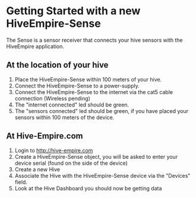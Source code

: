 # Getting Started with a new HiveEmpire-Sense

The Sense is a sensor receiver that connects your hive sensors with the HiveEmpire application.

## At the location of your hive

1. Place the HiveEmpire-Sense within 100 meters of your hive.
2. Connect the HiveEmpire-Sense to a power-supply.
3. Connect the HiveEmpire-Sense to the internet via the cat5 cable connection (Wireless pending)
4. The "internet connected" led should be green.
5. The "sensors connected" led should be green, if you have placed your sensors within 100 meters of the device.

## At Hive-Empire.com

1. Login to http://hive-empire.com
2. Create a HiveEmpire-Sense object, you will be asked to enter your device serial (found on the side of the device)
3. Create a new Hive
4. Associate the Hive with the HiveEmpire-Sense device via the "Devices" field.
5. Look at the Hive Dashboard you should now be getting data